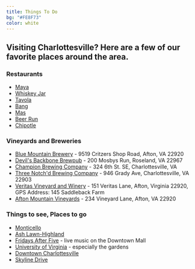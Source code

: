 ```yaml
---
title: Things To Do
bg: "#FE8F73"
color: white
---
```


## Visiting Charlottesville? Here are a few of our favorite places around the area.

### Restaurants

* [Maya](http://www.maya-restaurant.com/)
* [Whiskey Jar](http://thewhiskeyjarcville.com/)
* [Tavola](http://tavolavino.com/)
* [Bang](http://www.bangrestaurant.net/home)
* [Mas](http://www.mastapas.com/)
* [Beer Run](http://beerrun.com/)
* [Chipotle](https://chipotle.com/home#/?address=22903)

### Vineyards and Breweries

* [Blue Mountain Brewery](http://www.bluemountainbrewery.com/) - 9519 Critzers Shop Road, Afton, VA 22920
* [Devil's Backbone Brewpub](http://dbbrewingcompany.com/) - 200 Mosbys Run, Roseland, VA 22967
* [Champion Brewing Company](http://championbrewingcompany.com/) - 324 6th St. SE, Charlottesville, VA
* [Three Notch'd Brewing Company](http://threenotchdbrewing.com/) - 946 Grady Ave, Charlottesville, VA 22903
* [Veritas Vineyard and Winery](http://www.veritaswines.com/) - 151 Veritas Lane, Afton, Virginia 22920, GPS Address: 145 Saddleback Farm
* [Afton Mountain Vineyards](http://www.aftonmountainvineyards.com/) - 234 Vineyard Lane, Afton, VA 22920

### Things to see, Places to go

* [Monticello](http://www.monticello.org/)
* [Ash Lawn-Highland](http://ashlawnhighland.org/)
* [Fridays After Five](http://www.thenteloswirelesspavilion.com/events-tickets/fridays-after-five-line-up) - live music on the Downtown Mall
* [University of Virginia](http://www.virginia.edu/) - especially the gardens
* [Downtown Charlottesville](http://www.downtowncharlottesville.net/)
* [Skyline Drive](http://www.visitskylinedrive.org/Home.aspx)

